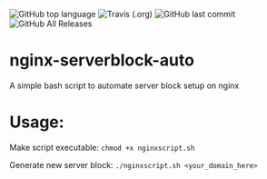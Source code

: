 <img alt="GitHub top language" src="https://img.shields.io/github/languages/top/arij/nginx-serverblock-auto"> <img alt="Travis (.org)" src="https://img.shields.io/travis/arij/nginx-serverblock-auto"> <img alt="GitHub last commit" src="https://img.shields.io/github/last-commit/arij/nginx-serverblock-auto"> <img alt="GitHub All Releases" src="https://img.shields.io/github/downloads/arij/nginx-serverblock-auto/total">
# nginx-serverblock-auto
A simple bash script to automate server block setup on nginx

# Usage:

Make script executable: ```chmod +x nginxscript.sh```

Generate new server block: ```./nginxscript.sh <your_domain_here>```

